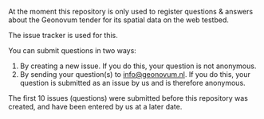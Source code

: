 At the moment this repository is only used to register questions & answers about the Geonovum tender for its spatial data on the web testbed. 

The issue tracker is used for this. 

You can submit questions in two ways: 
1. By creating a new issue. If you do this, your question is not anonymous.
2. By sending your question(s) to info@geonovum.nl. If you do this, your question is submitted as an issue by us and is therefore anonymous. 

The first 10 issues (questions) were submitted before this repository was created, and have been entered by us at a later date.
